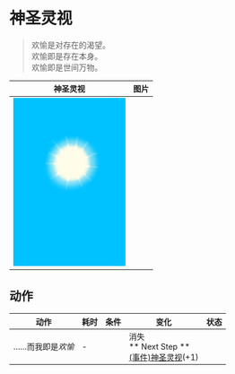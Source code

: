 # 神圣灵视  
> 欢愉是对存在的渴望。<br>欢愉即是存在本身。<br>欢愉即是世间万物。  
  
  神圣灵视  |   图片   
 ----  |  ----:   
   |  <img decoding="async" src="Sprite/WeatherClear_Full.png" href="a.md" style="max-width:300px;max-height:300px;">   
  
## 动作  
动作  |  耗时  |  条件  |  变化  |  状态  
----  |  ----  |  ----  |  ----  |  ----  
……而我即是<i>欢愉</i><br>  |  -  |    |  消失<br>** Next Step **<br>  [(事件)神圣灵视](Event_GodExperience1d.md)(+1)<br>  |    

